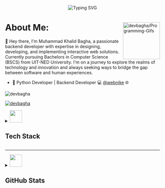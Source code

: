 <div align='center'>
<img  align="center" src="https://readme-typing-svg.demolab.com?font=Fira+Code&size=16&pause=1000&width=420&lines=Python+%7C+AI/ML+%7C+Backend-Developer+%7C+Custom Software Developer" alt="Typing SVG" />
</div><be>
<img align='right' src='https://programming-gifs.cyclic.app' height=120 alt='devbagha/Programming-Gifs'>
  <h1> About Me: </h1>

  👋  Hey there, I'm Muhammad Khalid Bagha, a passionate backend developer with expertise in designing, developing, and implementing interactive web solutions. Currently pursuing Bachelors in Computer Science (BSCS) from UIT-NED University. I'm on a journey to explore the realms of technology and innovation and always seeking ways to bridge the gap between software and human experiences.
- 🐍 Python Developer | Backend Developer 💻  [@webnike](https://webnike.com) 🌐
<p align="left"> <img src="https://komarev.com/ghpvc/?username=devbagha&label=Profile%20views&color=0e75b6&style=flat" alt="devbagha" /> </p>


<p align="left"> <a href="https://github.com/ryo-ma/github-profile-trophy"><img src="https://github-profile-trophy.vercel.app/?username=devbagha" alt="devbagha" /></a> </p>

<details>
  <summary><img src='.github/workflows/cartoon1.gif' height=40/>  <h2>Tech Stack</h2></summary>
  <div align='center'>
    <img src="https://skillicons.dev/icons?i=py,pytorch,tensorflow,docker,githubactions,bash,js,fastapi,django,flask,selenium,php,laravel,html,css,bootstrap,linux,git,postman,mysql,qt,figma" />
  </div>

</details>

---

<details>
  <summary> <img src='.github/workflows/cartoon1.gif' height=40/>  <h2>GitHub Stats</h2></summary>

  |Stats <img src='.github/workflows/cartoon1.gif' height=20/>|Streak <img src='.github/workflows/cartoon1.gif' height=20/>|Languages <img src='.github/workflows/cartoon1.gif' height=20/>
  |---|---|---|
  |[![](http://github-profile-summary-cards.vercel.app/api/cards/stats?username=devbagha&theme=gruvbox)](https://github.com/devbagha/)|[![GitHub Streak](https://streak-stats.demolab.com?user=devbagha&theme=gruvbox&hide_border=true&border_radius=32&date_format=j%20M%5B%20Y%5D&ring=888888)](https://github.com/devbagha/)|[![](http://github-profile-summary-cards.vercel.app/api/cards/repos-per-language?username=devbagha&theme=gruvbox)](https://github.com/devbagha/)|


[![devbagha's github activity graph](https://github-readme-activity-graph.vercel.app/graph?username=devbagha&bg_color=282624&color=d68a1f&line=a8a8a8&point=b05907&area=true&hide_border=true)](https://github.com/devbagha/Programming-Gifs)
<div align='center'>
</details>






 
